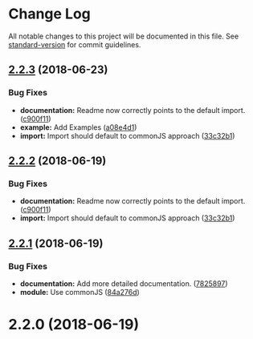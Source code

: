 # Change Log

All notable changes to this project will be documented in this file. See [standard-version](https://github.com/conventional-changelog/standard-version) for commit guidelines.

<a name="2.2.3"></a>
## [2.2.3](https://github.com/rhodee/razzle-plugin-pwa/compare/v2.2.1...v2.2.3) (2018-06-23)


### Bug Fixes

* **documentation:** Readme now correctly points to the default import. ([c900f11](https://github.com/rhodee/razzle-plugin-pwa/commit/c900f11))
* **example:** Add Examples ([a08e4d1](https://github.com/rhodee/razzle-plugin-pwa/commit/a08e4d1))
* **import:** Import should default to commonJS approach ([33c32b1](https://github.com/rhodee/razzle-plugin-pwa/commit/33c32b1))



<a name="2.2.2"></a>
## [2.2.2](https://github.com/rhodee/razzle-plugin-pwa/compare/v2.2.1...v2.2.2) (2018-06-19)


### Bug Fixes

* **documentation:** Readme now correctly points to the default import. ([c900f11](https://github.com/rhodee/razzle-plugin-pwa/commit/c900f11))
* **import:** Import should default to commonJS approach ([33c32b1](https://github.com/rhodee/razzle-plugin-pwa/commit/33c32b1))



<a name="2.2.1"></a>
## [2.2.1](https://github.com/rhodee/razzle-plugin-pwa/compare/v2.2.0...v2.2.1) (2018-06-19)


### Bug Fixes

* **documentation:** Add more detailed documentation. ([7825897](https://github.com/rhodee/razzle-plugin-pwa/commit/7825897))
* **module:** Use commonJS ([84a276d](https://github.com/rhodee/razzle-plugin-pwa/commit/84a276d))



<a name="2.2.0"></a>
# 2.2.0 (2018-06-19)
